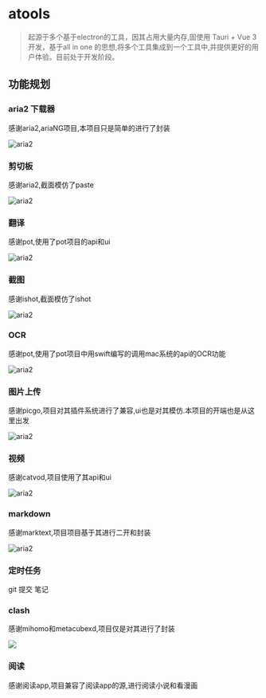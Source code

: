 
# atools

> 起源于多个基于electron的工具，因其占用大量内存,固使用 Tauri + Vue 3 开发，基于all in one 的思想,将多个工具集成到一个工具中,并提供更好的用户体验。目前处于开发阶段。


## 功能规划

### aria2 下载器
感谢aria2,ariaNG项目,本项目只是简单的进行了封装

![aria2](https://piclib.arick.top/assets/2024/02/atools/aria.png)

### 剪切板
感谢aria2,截面模仿了paste

![aria2](https://piclib.arick.top/assets/2024/02/atools/cate.png)


### 翻译
感谢pot,使用了pot项目的api和ui

![aria2](https://piclib.arick.top/assets/2024/02/atools/tran.png)

### 截图
感谢ishot,截面模仿了ishot

![aria2](https://piclib.arick.top/assets/2024/02/atools/ishot.png)

### OCR
感谢pot,使用了pot项目中用swift编写的调用mac系统的api的OCR功能

![aria2](https://piclib.arick.top/assets/2024/02/atools/orc.png)
### 图片上传
感谢picgo,项目对其插件系统进行了兼容,ui也是对其模仿.本项目的开端也是从这里出发

![aria2](https://piclib.arick.top/assets/2024/02/atools/pictool.png)

### 视频
感谢catvod,项目使用了其api和ui

![aria2](https://piclib.arick.top/assets/2024/02/atools/movie.png)

### markdown
感谢marktext,项目项目基于其进行二开和封装

![aria2](https://github.com/marktext/marktext/raw/develop/docs/marktext.png?raw=true)


### 定时任务 
git 提交 笔记

### clash
感谢mihomo和metacubexd,项目仅是对其进行了封装

![](https://github.com/MetaCubeX/metacubexd/raw/main/docs/preview-overview.webp)

### 阅读
感谢阅读app,项目兼容了阅读app的源,进行阅读小说和看漫画